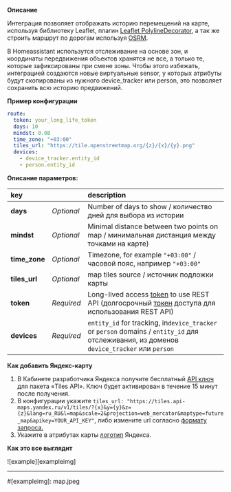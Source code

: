 **Описание**

<p>Интеграция позволяет отображать историю перемещений на карте, используя библиотеку Leaflet, плагин <a href='https://github.com/bbecquet/Leaflet.PolylineDecorator'>Leaflet PolylineDecorator</a>, а так же строить маршрут по дорогам используя <a href='https://project-osrm.org/'>OSRM</a>.</p>

<p>В Homeassistant использутся отслеживание на основе зон, и координаты передвижения объектов хранятся не все, а только те, которые зафиксированы при смене зоны. Чтобы этого избежать, интеграцией создаются новые виртуальные sensor, у которых атрибуты будут скопированы из нужного device_tracker или person, это позволяет сохранить всю историю предвижений.</p>

**Пример конфигурации**

```yaml
route:
  token: your_long_life_token
  days: 10
  mindst: 0.08
  time_zone: "+03:00"
  tiles_url: "https://tile.openstreetmap.org/{z}/{x}/{y}.png"
  devices:
    - device_tracker.entity_id
    - person.entity_id
```

**Описание параметров:**  
  
key | |description  
:--- | --- |:---  
**days** | *Optional* | Number of days to show / количество дней для выбора из истории
**mindst** | *Optional* | Minimal distance between two points on map / минимальная дистанция между точками на карте)
**time_zone** | *Optional* | Timezone, for example ```"+03:00"``` / часовой пояс, например ```"+03:00"```
**tiles_url** | *Optional* | map tiles source / источник подложки карты
**token** | *Required* | Long-lived access [token](https://my.home-assistant.io/redirect/profile_security/ "token") to use REST API (долгосрочный [токен](https://my.home-assistant.io/redirect/profile_security/ "token") доступа для использования REST API)
**devices** | *Required* | ```entity_id``` for tracking, in```device_tracker``` or ```person``` domains  / ```entity_id``` для отслеживания, из доменов ```device_tracker``` или ```person```

**Как добавить Яндекс-карту**

1. В Кабинете разработчика Яндекса получите бесплатный [API ключ](https://developer.tech.yandex.ru/ "API ключ") для пакета «Tiles API». Ключ будет активирован в течение 15 минут после получения.
2. В конфигурации укажите ```tiles_url: "https://tiles.api-maps.yandex.ru/v1/tiles/?{x}&y={y}&z={z}&lang=ru_RU&l=map&scale=2&projection=web_mercator&maptype=future_map&apikey=YOUR_API_KEY"```, либо измените url согласно [формату запроса.](https://yandex.ru/maps-api/docs/tiles-api/request.html "Формат запроса")
3. Укажите в атрибутах карты [логотип](https://yandex.ru/maps-api/docs/tiles-api/index.html#using-logo "логотип") Яндекса.


**Как это все выглядит**

![example][exampleimg]



***

#[exampleimg]: map.jpeg
